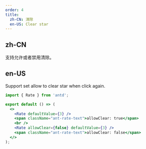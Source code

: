 ```yaml
---
order: 4
title:
  zh-CN: 清除
  en-US: Clear star
---
```


## zh-CN

支持允许或者禁用清除。

## en-US

Support set allow to clear star when click again.

```jsx
import { Rate } from 'antd';

export default () => (
  <>
    <Rate defaultValue={3} />
    <span className="ant-rate-text">allowClear: true</span>
    <br />
    <Rate allowClear={false} defaultValue={3} />
    <span className="ant-rate-text">allowClear: false</span>
  </>
);
```
